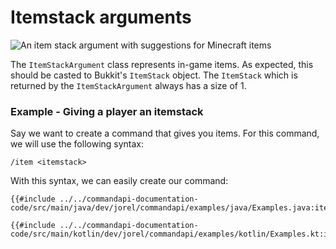 # Itemstack arguments

![An item stack argument with suggestions for Minecraft items](./images/arguments/itemstack.png)

The `ItemStackArgument` class represents in-game items. As expected, this should be casted to Bukkit's `ItemStack` object. The `ItemStack` which is returned by the `ItemStackArgument` always has a size of 1.

<div class="example">

### Example - Giving a player an itemstack

Say we want to create a command that gives you items. For this command, we will use the following syntax:

```mccmd
/item <itemstack>
```

With this syntax, we can easily create our command:

<div class="multi-pre">

```java,Java
{{#include ../../commandapi-documentation-code/src/main/java/dev/jorel/commandapi/examples/java/Examples.java:itemstackarguments}}
```

```kotlin,Kotlin
{{#include ../../commandapi-documentation-code/src/main/kotlin/dev/jorel/commandapi/examples/kotlin/Examples.kt:itemstackarguments}}
```

</div>

</div>
